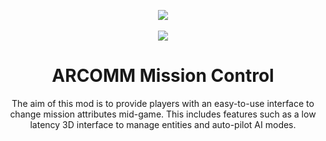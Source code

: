 <p align="center">
	<img src="http://i.imgur.com/7nkLRBB.png">
	<br /><br />
	<img src="https://travis-ci.org/ARCOMM/ARCMC.svg?branch=master">
    <br />
    <h1 align="center">ARCOMM Mission Control</h1>
</p>

<p align="center">
    The aim of this mod is to provide players with an easy-to-use interface to change mission attributes mid-game. This includes features such as a low latency 3D interface to manage entities and auto-pilot AI modes.
</p>